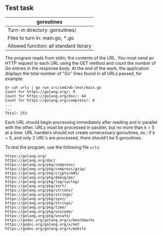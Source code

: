 ## Test task

| goroutines |
|---|
| Turn-in directory: goroutines/ |
| Files to turn in: main.go, *.go |
| Allowed function: all standard library |

The program reads from stdin, the contents of the URL. You must send an HTTP request to each URL using the GET method and count the number of Go entries in the response body. At the end of the work, the application displays the total number of "Go" lines found in all URLs passed, for example:
```
$> cat urls | go run src/cmd/wb-test/main.go
Count for https://golang.org/: 9
Count for https://golang.org/doc/: 64
Count for https://golang.org/compress/: 6
...
...
Total: 253
```
Each URL should begin processing immediately after reading and in parallel with the other. URLs must be processed in parallel, but no more than k = 5 at a time. URL handlers should not create unnecessary goroutines, ex.: if k = 5, and only 2 URL's are processed, there should't be 5 goroutines.

To test the program, use the following file `urls`:
```
https://golang.org/
https://golang.org/doc/
https://golang.org/pkg/compress/
https://golang.org/pkg/compress/gzip/
https://golang.org/pkg/crypto/md5/
https://golang.org/pkg/debug/pe/
https://golang.org/pkg/log/syslog/
https://golang.org/pkg/sort/
https://golang.org/pkg/strconv/
https://golang.org/pkg/strings/
https://golang.org/pkg/sync/
https://golang.org/pkg/strings/
https://golang.org/pkg/time/
https://golang.org/pkg/unicode/
https://golang.org/pkg/unsafe/
https://godoc.org/golang.org/x/benchmarks
https://godoc.org/golang.org/x/net
https://godoc.org/golang.org/x/mobile
```
